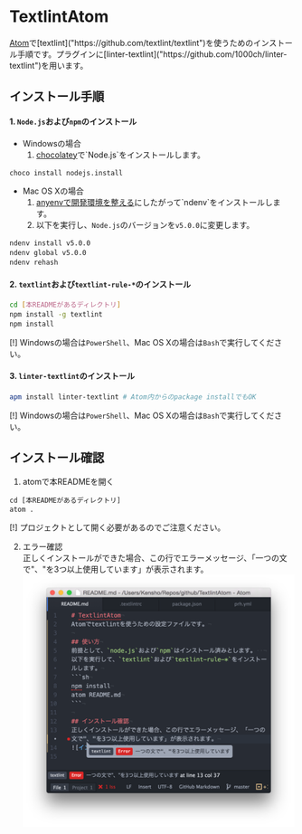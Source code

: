# TextlintAtom
[Atom]("https://atom.io/")で[textlint]("https://github.com/textlint/textlint")を使うためのインストール手順です。プラグインに[linter-textlint]("https://github.com/1000ch/linter-textlint")を用います。

## インストール手順
#### 1. `Node.js`および`npm`のインストール
* Windowsの場合
    1. [chocolatey]("https://chocolatey.org/")で`Node.js`をインストールします。
```sh
choco install nodejs.install
```
* Mac OS Xの場合  
    1.  [anyenvで開発環境を整える]("http://qiita.com/luckypool/items/f1e756e9d3e9786ad9ea")にしたがって`ndenv`をインストールします。
    2. 以下を実行し、`Node.js`のバージョンを`v5.0.0`に変更します。
```sh
ndenv install v5.0.0
ndenv global v5.0.0
ndenv rehash
```

#### 2. `textlint`および`textlint-rule-*`のインストール
```sh
cd [本READMEがあるディレクトリ]
npm install -g textlint
npm install
```
[!] Windowsの場合は`PowerShell`、Mac OS Xの場合は`Bash`で実行してください。

#### 3. `linter-textlint`のインストール
```sh
apm install linter-textlint # Atom内からのpackage installでもOK
```
[!] Windowsの場合は`PowerShell`、Mac OS Xの場合は`Bash`で実行してください。

## インストール確認
1. atomで本READMEを開く
```
cd [本READMEがあるディレクトリ]
atom .
```
[!] プロジェクトとして開く必要があるのでご注意ください。

2. エラー確認  
正しくインストールができた場合、この行でエラーメッセージ、「一つの文で"、"を3つ以上使用しています」が表示されます。
![インストール確認](./img/check_install.png)
